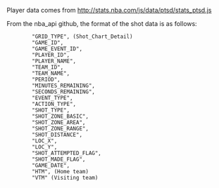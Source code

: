 Player data comes from http://stats.nba.com/js/data/ptsd/stats_ptsd.js

From the nba_api github, the format of the shot data is as follows:

            "GRID_TYPE", (Shot_Chart_Detail)
            "GAME_ID", 
            "GAME_EVENT_ID",
            "PLAYER_ID",
            "PLAYER_NAME",
            "TEAM_ID",
            "TEAM_NAME",
            "PERIOD",
            "MINUTES_REMAINING",
            "SECONDS_REMAINING",
            "EVENT_TYPE",
            "ACTION_TYPE",
            "SHOT_TYPE",
            "SHOT_ZONE_BASIC",
            "SHOT_ZONE_AREA",
            "SHOT_ZONE_RANGE",
            "SHOT_DISTANCE",
            "LOC_X",
            "LOC_Y",
            "SHOT_ATTEMPTED_FLAG",
            "SHOT_MADE_FLAG",
            "GAME_DATE",
            "HTM", (Home team)
            "VTM" (Visiting team)